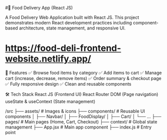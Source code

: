 #🍔 Food Delivery App (React JS)

A Food Delivery Web Application built with React JS.
This project demonstrates modern React development practices including component-based architecture, state management, and responsive UI.
# https://food-deli-frontend-website.netlify.app/

🚀 Features
✅ Browse food items by category
✅ Add items to cart
✅ Manage cart (increase, decrease, remove items)
✅ Order summary & checkout page
✅ Fully responsive design
✅ Clean and reusable components

🛠️ Tech Stack
React JS (Frontend UI)
React Router DOM (Page navigation)
useState & useContext (State management)

/src
  ├── assets/          # Images & icons
  ├── components/      # Reusable UI components
  │   ├── Navbar/
  │   ├── FoodDisplay/
  │   ├── Cart/
  │   └── ...
  ├── pages/           # Main pages (Home, Cart, Checkout)
  ├── context/         # Global state management
  ├── App.jsx          # Main app component
  ├── index.js         # Entry point

